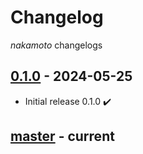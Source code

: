 # Changelog
_nakamoto_ changelogs

## [0.1.0] - 2024-05-25
- Initial release 0.1.0 ✔️

## [master] - current

[0.1.0]: https://github.com/devfabiosilva/nakamoto/tree/v0.1.0
[master]: https://github.com/devfabiosilva/nakamoto/tree/master

